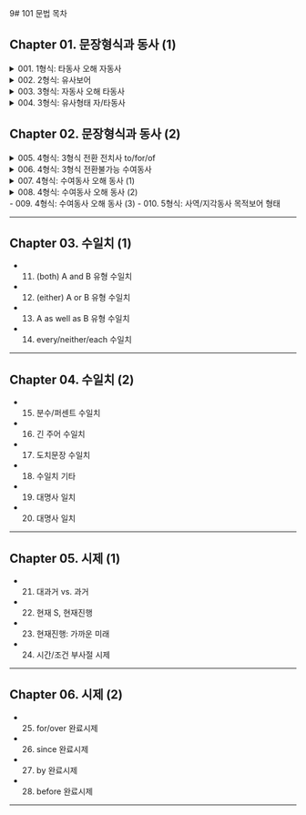 9# 101 문법 목차

## Chapter 01. 문장형식과 동사 (1)

<details>
<summary>001. 1형식: 타동사 오해 자동사</summary>

#### 📌 개념 요약
- **자동사**: 목적어 없이 문장을 완성할 수 있는 동사.
- 그러나 일부 자동사는 **전치사 + 명사** 구조를 동반하기 때문에, 
  **타동사처럼 오해**하기 쉬움.

---

#### 📚 자주 타동사로 오해되는 자동사 8개

| 동사 | 전치사 | 의미 | 예문 | 해석 |
|------|--------|------|------|------|
| discriminate | against | ~를 차별하다 | They discriminated **against** her. | 그들은 그녀를 차별했다. |
| apologize | to / for | ~에게 사과하다 / ~에 대해 사과하다 | He apologized **to** her **for** being late. | 그는 늦은 것에 대해 그녀에게 사과했다. |
| graduate | from | ~를 졸업하다 | She graduated **from** university. | 그녀는 대학을 졸업했다. |
| wait | for | ~를 기다리다 | I’m waiting **for** the bus. | 나는 버스를 기다리고 있다. |
| await | (타동사) | ~를 기다리다 | I await your reply. | 나는 당신의 답장을 기다린다. |
| object | to | ~에 반대하다 | Many people objected **to** the policy. | 많은 사람들이 그 정책에 반대했다. |
| complain | of | ~에 대해 불평하다 | She complained **of** a headache. | 그녀는 두통을 호소했다. |
| insist | on/upon | ~을 주장하다 | He insisted **on** his innocence. | 그는 자신의 무죄를 주장했다. |
| reply | to | ~에 응답하다 | She replied **to** the message. | 그녀는 메시지에 답했다. |

---

#### 💡 함께 알아두면 좋은 표현 / A를 반대하다
| 표현 | 구조 |
|------|------|
| appose A | 타동사 |
| object to A | 자동사 + 전치사 |
| be opposed to A | 수동형 |

> object to를 공부할 때, 같이 묶어서 정리하면 좋음

---

#### 📝 Tip
- **자동사**라도 **전치사 + 명사**를 취하면 마치 목적어처럼 보이기 때문에 주의!
- **wait for = await**: await는 타동사라 전치사 없이 목적어가 바로 옴.

</details>

<details>
<summary>002. 2형식: 유사보어</summary>

### 📘 유사보어 설명

**유사보어**는 주어의 상태나 특성을 설명하며, 주어와 **같은 존재**를 가리킵니다.  
형용사나 명사 형태로, **주격 보어처럼 주어를 보충 설명**합니다.  
📌 일반적인 보어와 달리 **생략해도 문장이 성립**됩니다.

---

### 📌 예시

#### 🔹 틀린 문장  
- **He was born poorly.**  
- **She returned home disappointedly.** ❌  
  → 부사(-ly)는 동사를 수식 → ‘돌아옴’이라는 행위가 실망스러운 것처럼 들림

#### 🔸 바른 문장  
- **He was born poor.**  
- **She returned home disappointed.** ✅  
  → 분사가 **주어 상태를 설명하는 보어** 역할

---

### ✅ 문장 구조  
**[S + V (자동사) + 부사어 + 분사]**

| 구성 요소 | 설명 |
|-----------|------|
| S         | She (주어) |
| V         | returned (자동사) |
| 부사어    | home (장소) |
| 보어      | disappointed (주어 상태를 설명하는 분사) |

→ `disappointed`는 **주어의 상태를 보충 설명**하는 **주격 보어**  
→ **생략해도 문장 완성** → **유사보어로 간주**

---

### + prove의 2형식 (빈출)
*2형식과 5형식 수동형의 prove의 의미차이 알아두기

- **3형식**: He proved the theory.
- **5형식**: He proved the theory wrong.
- **5형식 (수동)**: The theory was proven wrong by him.  
  (그에 의해 이론이 틀렸음을 입증당했다)
- **2형식**: The theory proved wrong.  
  (그 이론은 틀렸음을 스스로 증명했다)

</details>

<details>
<summary>003. 3형식: 자동사 오해 타동사</summary>

### 📌 개념 요약  
일부 **타동사**는 뜻이나 형태 때문에 **자동사**로 오해하기 쉬움.  
특히 전치사를 덧붙이거나, 자동사 표현과 혼동하는 경우가 많음.  
→ 하지만 이들은 **3형식 동사**로, **목적어를 바로 취함!**

---

### ❌ 자주 틀리는 오답 예시  

| 동사 | 잘못된 표현 | 바른 표현 | 해석 |
|------|-------------|-----------|------|
| marry | He married **with** her. ❌ | He married her. ✅ | 그는 그녀와 결혼했다. |
| approach | She approached **to** me. ❌ | She approached me. ✅ | 그녀는 나에게 다가왔다. |
| attend | He attended **to** the meeting. ❌ | He attended the meeting. ✅ | 그는 회의에 참석했다. |
| await | I'm awaiting **for** your reply. ❌ | I'm awaiting your reply. ✅ | 나는 당신의 답변을 기다리고 있다. |
| contact | I contacted **with** her. ❌ | I contacted her. ✅ | 나는 그녀에게 연락했다. |
| discuss | Let's discuss **about** the issue. ❌ | Let's discuss the issue. ✅ | 그 문제에 대해 논의하자. |
| enter | He entered **into** the room. ❌ | He entered the room. ✅ | 그는 방에 들어갔다. |
| leave | She left **from** the office. ❌ | She left the office. ✅ | 그녀는 사무실을 떠났다. |
| mention | You didn't mention **about** it. ❌ | You didn't mention it. ✅ | 너는 그것에 대해 언급하지 않았다. |
| reach | We reached **at** the station. ❌ | We reached the station. ✅ | 우리는 역에 도착했다. |
| resemble | He resembles **with** his father. ❌ | He resembles his father. ✅ | 그는 아버지를 닮았다. |

---

### 📘 A에 도착하다 표현 정리 (의미 유사하지만 문법 다름)

| 표현 | 문장 구조 | 동사 종류 | 예시 문장 | 해석 |
|------|-----------|-----------|-----------|------|
| **reach A** | reach + 목적어 | 타동사 | We reached the station. | 우리는 역에 도착했다. |
| **arrive at/in A** | arrive + 전치사 + 명사 | 자동사 | We arrived at the station. | 우리는 역에 도착했다. |
| **get to A** | get + 전치사 + 명사 | 자동사 | I got to the airport. | 나는 공항에 도착했다. |

---

### ✅ attend 관련 추가 정리

| 표현 | 구조 | 의미 | 예문 |
|--------|----------|--------|--------|
| attend A | 타동사 | A에 참석하다 | She attended the event. |
| attend to A | 자동사 + 전치사 | A에 집중하다, 돌보다 | She attended to the patient. |

---

### 📝 Tip  
- ‘전치사’를 붙이고 싶어지는 느낌이 들어도, **목적어가 직접 오는 동사**는 반드시 전치사 없이 사용해야 함!
- **의미로 외우기보다 문장 구조**와 함께 통째로 외우는 것이 실수 방지에 효과적!
</details>

<details>
<summary>004. 3형식: 유사형태 자/타동사</summary>

### 📌 개념 요약  
형태가 유사하지만, **자/타동사**가 달라서 혼동하기 쉬운 동사들.  
현재형이 같아 보여도 **과거형/과거분사형**, **의미**, **문장 구조** 모두 다름!

---

### ✅ 유사형태 자/타동사 표 정리

| 현재형 | 자동사 (vi.) 의미 | 타동사 (vt.) 의미 |
|--------|-------------------|-------------------|
| rise / raise | rise: 오르다 | raise: ~을 올리다 |
| arise | (문제 등이) 발생하다 | - 없음 (완전 자동사) |
| lie / lay | lie: 눕다 / 거짓말하다 | lay: ~을 눕히다, 낳다 |
| fall / fell | fall: 떨어지다, 넘어지다 | fell: ~을 넘어뜨리다, 베다 |
| sit / seat | sit: 앉다 | seat: ~을 앉히다 |

---

### 📘 참고: 동사 변화형 비교

| 현재형 | 과거형 | 과거분사 | 의미 | 자/타 구분 |
|--------|--------|-----------|------|-------------|
| rise | rose | risen | 오르다 | 자동사 |
| raise | raised | raised | ~을 올리다 | 타동사 |
| **arise** | **arose** | **arisen** | (문제 등이) 발생하다 | 자동사 |
| lie (눕다) | lay | lain | 눕다 | 자동사 |
| lay | laid | laid | 눕히다, 낳다 | 타동사 |
| fall | fell | fallen | 떨어지다 | 자동사 |
| fell | felled | felled | 넘어뜨리다 | 타동사 |
| sit | sat | sat | 앉다 | 자동사 |
| seat | seated | seated | 앉히다 | 타동사 |

---

### 📝 Tip  
- `arise`는 **raise와 형태가 유사**하지만, **완전 자동사**이고 **문제/상황 발생**에 자주 쓰여!  
  e.g., A problem **arose** during the meeting.  
- `rise`와 `arise`는 둘 다 자동사지만, 의미 구분해서 기억해야 해.

</details>

## Chapter 02. 문장형식과 동사 (2)

<details>
<summary>005. 4형식: 3형식 전환 전치사 to/for/of</summary>

### 전치사별 4형식 → 3형식 전환 동사 정리

- **to** (자주 사용되지만 시험에는 잘 나오지 않음)

- **for**:  
  `do, buy, sing, choose, make, bring, get`

- **of**:  
  `ask, beg, inquire, require`

---

### to  
- 자주 쓰이지만 **시험에서는 출제 빈도가 낮음**

---

### for  
**의미**: '호의', '이익'의 의미  
**대표 표현**:  
- **do SB a favor** → ~에게 호의를 베풀다  
  - 4형식: _She did me a favor._  
  - 3형식: _She did a favor for me._

**기타 동사 예문**  
- **buy**  
  - 4형식: _He bought me a coffee._  
  - 3형식: _He bought a coffee for me._

- **sing**  
  - 4형식: _She sang us a song._  
  - 3형식: _She sang a song for us._

- **choose**  
  - 4형식: _They chose her a dress._  
  - 3형식: _They chose a dress for her._

- **make**  
  - 4형식: _He made me a sandwich._  
  - 3형식: _He made a sandwich for me._

- **bring**  
  - 4형식: _She brought them lunch._  
  - 3형식: _She brought lunch for them._

- **get**  
  - 4형식: _I got him a ticket._  
  - 3형식: _I got a ticket for him._

---

### of  
**의미**: '부탁', '간청', '청유'의 의미를 가진 동사들

**예문**  
- **ask**  
  - 4형식: _He asked me a question._  
  - 3형식: _He asked a question of me._

- **beg**  
  - 4형식: _She begged me a favor._  
  - 3형식: _She begged a favor of me._

- **inquire**  
  - 4형식: _They inquired me a matter._  
  - 3형식: _They inquired a matter of me._

- **require**  
  - 4형식: _He required me an explanation._  
  - 3형식: _He required an explanation of me._

### ✅ 추가 설명

#### 1. **do**가 4형식 동사가 되는 경우  
- 보통 일반적으로 **do**는 3형식이지만,  
  **_do SB a favor_** 구조에서는 **4형식 동사로 사용됨**

> 예: _Can you do me a favor?_ (나에게 호의를 하나 베풀어줄래?)

---

#### 2. **ask vs. do** + SB a favor: 의미 및 전환 비교

| 표현 | 4형식 | 3형식 | 의미 |
|------|--------|--------|------|
| **do me a favor** | _She did me a favor._ | _She did a favor for me._ | **내 부탁을 들어주다 / 호의를 베풀다** |
| **ask me a favor** | _She asked me a favor._ | _She asked a favor of me._ | **나에게 부탁하다 / 호의를 요청하다** |

- **차이점**:  
  - **do a favor for me** → 나를 위해 부탁을 들어줌 
  - **ask a favor of me** → 나에게 부탁을 함

</details>


<details>
<summary>006. 4형식: 3형식 전환불가능 수여동사</summary>

### ✔️ 전환은 불가능하지만 3, 4형식 사용은 가능한 동사들

- **cast, save, forgive, envy**

이 동사들은 **4형식 → 3형식 전환 시 전치사 for/of 등을 붙이면 어색하거나 틀림**  
하지만 **3형식 구조나 4형식 구조 자체는 가능**

---

### 예문 비교

#### **forgive**  
- (X) She forgave my mistake **for me.**  
- (O) She forgave **my mistake.**  
- (O) She forgave **me.**  
- (O) She forgave **me my mistake.**

---

#### **cast**  
- (X) He cast the role **for her.**  
- (O) He cast **her.**  
- (O) He cast **the role.**
- (O) He cast **her the role.**

---

#### **save**  
- (X) He saved the seat **for me.**  
- (O) He saved **me.**  
- (O) He saved **the seat.**
- (O) He saved **me the seat.**

---

#### **envy**  
- (X) I envy her beauty **of her.**  
- (O) I envy **her beauty.**  
- (O) I envy **her.**  
- (O) I envy **her her beauty.**

---

### ✅ 핵심 포인트

- **전치사를 써서 3형식으로 바꾸는 전환은 불가능**
- 하지만 **3형식 또는 원래 4형식 형태 자체는 사용 가능**
  - 즉, 전환만 안 될 뿐이지 문법적으로 틀린 건 아님

</details>

<details>
<summary>007. 4형식: 수여동사 오해 동사 (1)</summary>

### ❗️직접 4형식 불가 → 전치사(to) 필요

**동사 목록**  
`explain, introduce, suggest, propose, announce, admit, describe`

이 동사들은 겉모습은 수여동사처럼 보이지만,  
**절대 4형식(S + V + IO + DO)으로 사용 불가!**  
항상 **전치사(to)**와 함께 써야 함.

---

### 예문 비교

- **explain**  
  - (X) He explained me the theory.  
  - (O) He explained **to me** the theory.  
  - (O) He explained the theory **to me**.

- **introduce**  
  - (X) She introduced me her friend.  
  - (O) She introduced **to me** her friend.  
  - (O) She introduced her friend **to me**.

- **suggest**  
  - (X) I suggested him a plan.  
  - (O) I suggested **to him** a plan.  
  - (O) I suggested a plan **to him**.

- **propose**  
  - (X) He proposed her a solution.  
  - (O) He proposed **to her** a solution.  
  - (O) He proposed a solution **to her**.

- **announce**  
  - (X) They announced us the result.  
  - (O) They announced **to us** the result.  
  - (O) They announced the result **to us**.

- **admit**  
  - (X) She admitted him the truth.  
  - (O) She admitted **to him** the truth.  
  - (O) She admitted the truth **to him**.

- **describe**  
  - (X) He described me the scene.  
  - (O) He described **to me** the scene.  
  - (O) He described the scene **to me**.

---

### ✅ 위치 팁
전치사구(to + 사람)는 **부사구**이므로  
- 앞뒤 모두 가능하지만  
- 일반적으로 **뒤쪽에 두는 것이 자연스러움**

</details>

<details>
<summary>008. 4형식: 수여동사 오해 동사 (2)</summary>

### ❗️직접 목적어 형태 불가 → 전치사 to/with 필요

**동사 목록**  
`provide, present, supply, furnish, endow`

이 동사들은 **간접목적어 바로 뒤에 둘 수 없음**  
→ 반드시 전치사(to 또는 with)를 사용해야 함

---

### 예문 비교

- **endow**  
  - (X) God endowed us natural resources.  
  - (O1) God endowed natural resources **to us**.  
  - (O2) God endowed us **with** natural resources.  
  - **수동태**  
    - Natural resources were endowed **to us** by God.  
    - We were endowed **with** natural resources by God.

- **provide**  
  - (X) The company provided us equipment.  
  - (O1) The company provided equipment **to us**.  
  - (O2) The company provided us **with** equipment.  
  - **수동태**  
    - Equipment was provided **to us**.  
    - We were provided **with** equipment.

- **present**  
  - (X) He presented them a gift.  
  - (O1) He presented a gift **to them**.  
  - (O2) He presented them **with** a gift.

- **supply**  
  - (X) They supplied the soldiers food.  
  - (O1) They supplied food **to the soldiers**.  
  - (O2) They supplied the soldiers **with** food.

- **furnish**  
  - (X) They furnished the room us.  
  - (O1) They furnished the room **to us**.  
  - (O2) They furnished us **with** the room.

---

### ✅ 전치사 선택 요령  
- 대부분 **to** 또는 **with** 모두 가능  
-**to**를 본능적으로 쓰지만 그럼 point 7과 다를게 X, **with**이 더 많이 쓰고 배운 사람의 표현임
- 수동태일 경우, **with** + 사람 주어가 훨씬 자연스러움

</details>
- 009. 4형식: 수여동사 오해 동사 (3)  
- 010. 5형식: 사역/지각동사 목적보어 형태  

---

## Chapter 03. 수일치 (1)

- 011. (both) A and B 유형 수일치  
- 012. (either) A or B 유형 수일치  
- 013. A as well as B 유형 수일치  
- 014. every/neither/each 수일치  

---

## Chapter 04. 수일치 (2)

- 015. 분수/퍼센트 수일치  
- 016. 긴 주어 수일치  
- 017. 도치문장 수일치  
- 018. 수일치 기타  
- 019. 대명사 일치  
- 020. 대명사 일치  

---

## Chapter 05. 시제 (1)

- 021. 대과거 vs. 과거  
- 022. 현재 S, 현재진행  
- 023. 현재진행: 가까운 미래  
- 024. 시간/조건 부사절 시제  

---

## Chapter 06. 시제 (2)

- 025. for/over 완료시제  
- 026. since 완료시제  
- 027. by 완료시제  
- 028. before 완료시제


---

